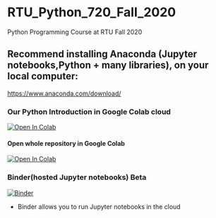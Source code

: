# RTU_Python_720_Fall_2020
Python Programming Course at RTU Fall 2020

## Recommend installing Anaconda (Jupyter notebooks,Python + many libraries), on your local computer:

https://www.anaconda.com/download/

### Our Python Introduction in Google Colab cloud
[![Open In Colab](https://colab.research.google.com/assets/colab-badge.svg)](https://colab.research.google.com/github/ValRCS/RTU_Python_720_Fall_2020/blob/master/Python_Introduction.ipynb)

#### Open whole repository in Google Colab
[![Open In Colab](https://colab.research.google.com/assets/colab-badge.svg)](https://colab.research.google.com/github/ValRCS/RTU_Python_720_Fall_2020/blob/master)



### Binder(hosted Jupyter notebooks) Beta
[![Binder](https://mybinder.org/badge_logo.svg)](https://mybinder.org/v2/gh/ValRCS/RTU_Python_720_Fall_2020/master)
* Binder allows you to run Jupyter notebooks in the cloud

